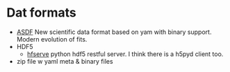 # Dat formats
- [ASDF](http://asdf-standard.readthedocs.org) New scientific data format based on yam with binary support. Modern evolution of fits.
- HDF5
	- [hfserve](h5serv) python hdf5 restful server. I think there is a h5pyd client too.
- zip file w yaml meta & binary files